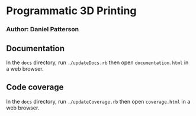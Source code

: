 # Programmatic 3D Printing
### Author: Daniel Patterson

## Documentation
In the `docs` directory, run `./updateDocs.rb` then open `documentation.html` in 
a web browser.

## Code coverage
In the `docs` directory, run `./updateCoverage.rb` then open `coverage.html` in 
a web browser.
